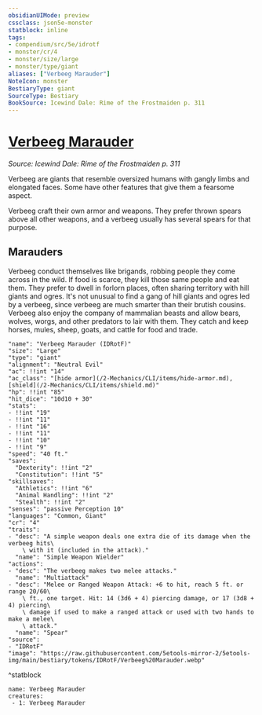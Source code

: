 ```yaml
---
obsidianUIMode: preview
cssclass: json5e-monster
statblock: inline
tags:
- compendium/src/5e/idrotf
- monster/cr/4
- monster/size/large
- monster/type/giant
aliases: ["Verbeeg Marauder"]
NoteIcon: monster
BestiaryType: giant
SourceType: Bestiary
BookSource: Icewind Dale: Rime of the Frostmaiden p. 311
---
```

# [Verbeeg Marauder](2-Mechanics/CLI/bestiary/giant/verbeeg-marauder-idrotf.md)
*Source: Icewind Dale: Rime of the Frostmaiden p. 311*  

Verbeeg are giants that resemble oversized humans with gangly limbs and elongated faces. Some have other features that give them a fearsome aspect.

Verbeeg craft their own armor and weapons. They prefer thrown spears above all other weapons, and a verbeeg usually has several spears for that purpose.

## Marauders

Verbeeg conduct themselves like brigands, robbing people they come across in the wild. If food is scarce, they kill those same people and eat them. They prefer to dwell in forlorn places, often sharing territory with hill giants and ogres. It's not unusual to find a gang of hill giants and ogres led by a verbeeg, since verbeeg are much smarter than their brutish cousins. Verbeeg also enjoy the company of mammalian beasts and allow bears, wolves, worgs, and other predators to lair with them. They catch and keep horses, mules, sheep, goats, and cattle for food and trade.

```statblock
"name": "Verbeeg Marauder (IDRotF)"
"size": "Large"
"type": "giant"
"alignment": "Neutral Evil"
"ac": !!int "14"
"ac_class": "[hide armor](/2-Mechanics/CLI/items/hide-armor.md), [shield](/2-Mechanics/CLI/items/shield.md)"
"hp": !!int "85"
"hit_dice": "10d10 + 30"
"stats":
- !!int "19"
- !!int "11"
- !!int "16"
- !!int "11"
- !!int "10"
- !!int "9"
"speed": "40 ft."
"saves":
  "Dexterity": !!int "2"
  "Constitution": !!int "5"
"skillsaves":
  "Athletics": !!int "6"
  "Animal Handling": !!int "2"
  "Stealth": !!int "2"
"senses": "passive Perception 10"
"languages": "Common, Giant"
"cr": "4"
"traits":
- "desc": "A simple weapon deals one extra die of its damage when the verbeeg hits\
    \ with it (included in the attack)."
  "name": "Simple Weapon Wielder"
"actions":
- "desc": "The verbeeg makes two melee attacks."
  "name": "Multiattack"
- "desc": "Melee or Ranged Weapon Attack: +6 to hit, reach 5 ft. or range 20/60\
    \ ft., one target. Hit: 14 (3d6 + 4) piercing damage, or 17 (3d8 + 4) piercing\
    \ damage if used to make a ranged attack or used with two hands to make a melee\
    \ attack."
  "name": "Spear"
"source":
- "IDRotF"
"image": "https://raw.githubusercontent.com/5etools-mirror-2/5etools-img/main/bestiary/tokens/IDRotF/Verbeeg%20Marauder.webp"
```
^statblock

```encounter-table
name: Verbeeg Marauder
creatures:
 - 1: Verbeeg Marauder
```